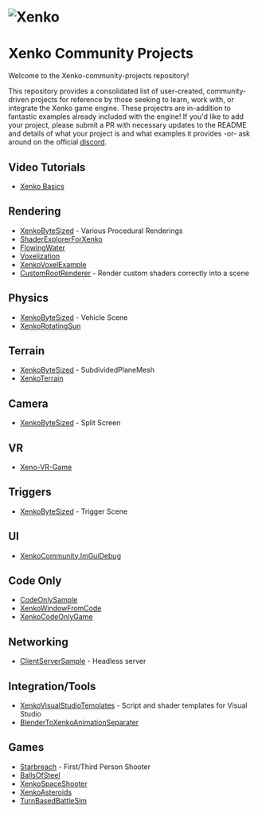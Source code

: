 
![Xenko](https://xenko.com/images/external/xenko-logo-side.png)
=======

# Xenko Community Projects

Welcome to the Xenko-community-projects repository!

This repository provides a consolidated list of user-created, community-driven projects for reference by those seeking to learn, work with, or integrate the Xenko game engine. These projectrs are in-addition to fantastic examples already included with the engine! If you'd like to add your project, please submit a PR with necessary updates to the README and details of what your project is and what examples it provides -or- ask around on the official [discord](https://discord.gg/bNYVKPC).

## Video Tutorials
* [Xenko Basics](https://www.youtube.com/watch?v=JO9XusgPi8w&list=PLM8hj-JyVnYr-usNqX5aeXG0IwTY9FVge)

## Rendering
* [XenkoByteSized](https://github.com/profan/XenkoByteSized) - Various Procedural Renderings
* [ShaderExplorerForXenko](https://github.com/tebjan/Xenko.ShaderExplorer/releases)
* [FlowingWater](https://github.com/TomGroner/XenkoFlowingWater)
* [Voxelization](https://github.com/WhyPenguins/XenkoVoxelGI)
* [XenkoVoxelExample](https://github.com/jason-wilmans/XenkoVoxelExample)
* [CustomRootRenderer](https://github.com/tebjan/Xenko.CustomRootRenderFeature) - Render custom shaders correctly into a scene

## Physics
* [XenkoByteSized](https://github.com/profan/XenkoByteSized) - Vehicle Scene
* [XenkoRotatingSun](https://github.com/SuavePirate/Xenko.RotatingSun)

## Terrain
* [XenkoByteSized](https://github.com/profan/XenkoByteSized) - SubdividedPlaneMesh
* [XenkoTerrain](https://github.com/TomGroner/XenkoTerrain)

## Camera
* [XenkoByteSized](https://github.com/profan/XenkoByteSized) - Split Screen

## VR
* [Xeno-VR-Game](https://github.com/fdrobidoux/Xenko-VR-Game)

## Triggers
* [XenkoByteSized](https://github.com/profan/XenkoByteSized) - Trigger Scene

## UI
* [XenkoCommunity.ImGuiDebug](https://github.com/Eideren/XenkoCommunity.ImGuiDebug)

## Code Only
* [CodeOnlySample](https://github.com/xen2/Xenko.CodeOnlySample)
* [XenkoWindowFromCode](https://github.com/microdee/xenko-window-from-code)
* [XenkoCodeOnlyGame](https://github.com/tebjan/Xenko.CustomRootRenderFeature)

## Networking
* [ClientServerSample](https://github.com/xen2/Xenko.ClientServerSample) - Headless server

## Integration/Tools
* [XenkoVisualStudioTemplates](https://github.com/tebjan/XenkoTemplates/releases) - Script and shader templates for Visual Studio
* [BlenderToXenkoAnimationSeparater](https://github.com/GutterLab/BlenderToXenkoAnimationSeparator)

## Games
* [Starbreach](https://github.com/xenko3d/Starbreach) - First/Third Person Shooter
* [BallsOfSteel](https://github.com/Kryptos-FR/BallsOfSteel)
* [XenkoSpaceShooter](https://github.com/jayrulez/XenkoSpaceShooter)
* [XenkoAsteroids](https://github.com/LanceJZ/Xenko_Asteroids)
* [TurnBasedBattleSim](https://github.com/jayrulez/TurnBasedBattleSim)

